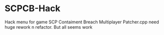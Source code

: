# SCPCB-Hack
Hack menu for game SCP Contaiment Breach Multiplayer
Patcher.cpp need huge rework n refactor. But all seems work

